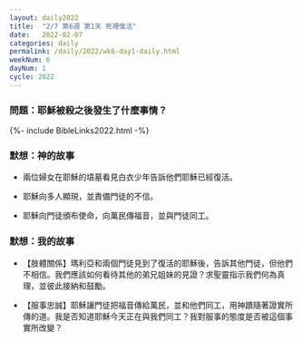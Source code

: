 ```yaml
---
layout: daily2022
title:  "2/7 第6週 第1天 死裡復活"
date:   2022-02-07
categories: daily
permalink: /daily/2022/wk6-day1-daily.html
weekNum: 6
dayNum: 1
cycle: 2022
---
```


### 問題：耶穌被殺之後發生了什麼事情？

{%- include BibleLinks2022.html -%}

### 默想：神的故事 
+ 兩位婦女在耶穌的墳墓看見白衣少年告訴他們耶穌已經復活。

+ 耶穌向多人顯現，並責備門徒的不信。

+ 耶穌向門徒頒布使命，向萬民傳福音，並與門徒同工。

### 默想：我的故事
+ 【肢體關係】瑪利亞和兩個門徒見到了復活的耶穌後，告訴其他門徒，但他們不相信。我們應該如何看待其他的弟兄姐妹的見證？求聖靈指示我們何為真理，並彼此接納和鼓勵。

+ 【服事忠誠】耶穌讓門徒把福音傳給萬民，並和他們同工，用神蹟隨著證實所傳的道。我是否知道耶穌今天正在與我們同工？我對服事的態度是否被這個事實所改變？
